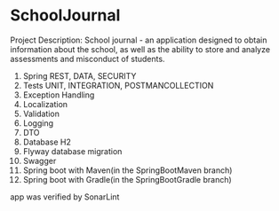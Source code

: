 # SchoolJournal

Project Description: School journal - an application designed to obtain information about the school,
as well as the ability to store and analyze assessments and misconduct of students. 


1. Spring REST, DATA, SECURITY
2. Tests UNIT, INTEGRATION, POSTMANCOLLECTION
3. Exception Handling
4. Localization
5. Validation
6. Logging
7. DTO
8. Database H2
9. Flyway database migration
10. Swagger
11. Spring boot with Maven(in the SpringBootMaven branch)
12. Spring boot with Gradle(in the SpringBootGradle branch)

app was verified by SonarLint
